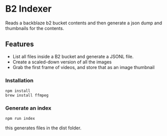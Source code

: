 # B2 Indexer

Reads a backblaze b2 bucket contents and then generate a json dump and thumbnails for the contents.


## Features

* List all files inside a B2 bucket and generate a JSONL file.
* Create a scaled-down version of all the images
* Grab the first frame of videos, and store that as an image thumbnail


### Installation

```
npm install
brew install ffmpeg
```

### Generate an index

```
npm run index
```

this generates files in the dist folder.